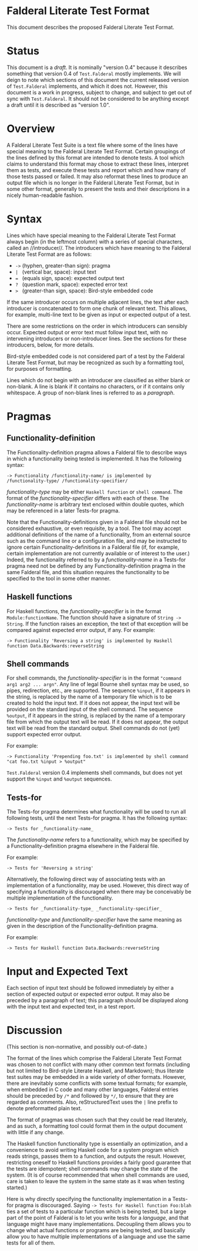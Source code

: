 Falderal Literate Test Format
=============================

This document describes the proposed Falderal Literate Test Format.

Status
======

This document is a *draft*.  It is nominally "version 0.4" because it
describes something that version 0.4 of `Test.Falderal` mostly implements.
We will deign to note which sections of this document the current released
version of `Test.Falderal` implements, and which it does not.  However,
this document is a work in progress, subject to change, and subject to get
out of sync with `Test.Falderal`.  It should not be considered to be
anything except a draft until it is described as "version 1.0".

Overview
========

A Falderal Literate Test Suite is a text file where some of the lines
have special meaning to the Falderal Literate Test Format.  Certain
groupings of the lines defined by this format are intended to denote tests.
A tool which claims to understand this format may chose to extract these
lines, interpret them as tests, and execute these tests and report which
and how many of those tests passed or failed.  It may also reformat these
lines to produce an output file which is no longer in the Falderal
Literate Test Format, but in some other format, generally to present the
tests and their descriptions in a nicely human-readable fashion.

Syntax
======

Lines which have special meaning to the Falderal Literate Test Format
always begin (in the leftmost column) with a series of special characters,
called an //introducer//.  The introducers which have meaning to the
Falderal Literate Test Format are as follows:

* `->` (hyphen, greater-than sign): pragma
* `| ` (vertical bar, space): input text
* `= ` (equals sign, space): expected output text
* `? ` (question mark, space): expected error text
* `> ` (greater-than sign, space): Bird-style embedded code

If the same introducer occurs on multiple adjacent lines, the text after
each introducer is concatenated to form one chunk of relevant text.  This
allows, for example, multi-line text to be given as input or expected
output of a test.

There are some restrictions on the order in which introducers can sensibly
occur.  Expected output or error text must follow input text, with no
intervening introducers or non-introducer lines.  See the sections for
these introducers, below, for more details.

Bird-style embedded code is not considered part of a test by the Falderal
Literate Test Format, but may be recognized as such by a formatting tool,
for purposes of formatting.

Lines which do not begin with an introducer are classified as either blank
or non-blank.  A line is blank if it contains no characters, or if it
contains only whitespace.  A group of non-blank lines is referred to as a
_paragraph_.

Pragmas
=======

Functionality-definition
------------------------

The Functionality-definition pragma allows a Falderal file to describe
ways in which a functionality being tested is implemented.  It has the
following syntax:

    -> Functionality /functionality-name/ is implemented by /functionality-type/ /functionality-specifier/

_functionality-type_ may be either `Haskell function` or `shell command`.
The format of the _functionality-specifier_ differs with each of these.
The _functionality-name_ is arbitrary text enclosed within double quotes,
which may be referenced in a later Tests-for pragma.

Note that the Functionality-definitions given in a Falderal file should
not be considered exhaustive, or even requisite, by a tool.  The tool may
accept additional definitions of the name of a functionality, from an
external source such as the command line or a configuration file, and may
be instructed to ignore certain Functionality-definitions in a Falderal
file (if, for example, certain implementation are not currently available
or of interest to the user.)  Indeed, the functionality referred to by a
_functionality-name_ in a Tests-for pragma need not be defined by any
Functionality-definition pragma in the same Falderal file, and this
situation requires the functionality to be specified to the tool in some
other manner.

Haskell functions
-----------------

For Haskell functions, the _functionality-specifier_ is in the format
`Module:functionName`.  The function should have a signature of
`String -> String`.  If the function raises an exception, the text of that
exception will be compared against expected error output, if any.  For
example:

    -> Functionality 'Reversing a string' is implemented by Haskell function Data.Backwards:reverseString

Shell commands
--------------

For shell commands, the _functionality-specifier_ is in the format
`"command arg1 arg2 ... argn"`.  Any line of legal Bourne shell syntax may
be used, so pipes, redirection, etc., are supported.  The sequence
`%input`, if it appears in the string, is replaced by the name of a
temporary file which is to be created to hold the input text.  If it does
not appear, the input text will be provided on the standard input of the
shell command.  The sequence `%output`, if it appears in the string,
is replaced by the name of a temporary file from which the output text
will be read.  If it does not appear, the output text will be read from
the standard output.  Shell commands do not (yet) support expected error
output.

For example:

    -> Functionality 'Prepending foo.txt' is implemented by shell command "cat foo.txt %input > %output"

`Test.Falderal` version 0.4 implements shell commands, but does not yet
support the `%input` and `%output` sequences.

Tests-for
---------

The Tests-for pragma determines what functionality will be used to run all
following tests, until the next Tests-for pragma.  It has the following
syntax:

    -> Tests for _functionality-name_

The _functionality-name_ refers to a functionality, which may be specified
by a Functionality-definition pragma elsewhere in the Falderal file.

For example:

    -> Tests for 'Reversing a string'

Alternatively, the following direct way of associating tests with an
implementation of a functionality, may be used.  However, this direct way
of specifying a functionality is discouraged when there may be conceivably
be multiple implementation of the functionality.

    -> Tests for _functionality-type_ _functionality-specifier_

_functionality-type_ and _functionality-specifier_ have the same meaning
as given in the description of the Functionality-definition pragma.

For example:

    -> Tests for Haskell function Data.Backwards:reverseString

Input and Expected Text
=======================

Each section of input text should be followed immediately by either a
section of expected output or expected error output.  It may also be
preceded by a paragraph of text; this paragraph should be displayed along
with the input text and expected text, in a test report.

Discussion
==========

(This section is non-normative, and possibly out-of-date.)

The format of the lines which comprise the Falderal Literate Test Format
was chosen to not conflict with many other common text formats (including
but not limited to Bird-style Literate Haskell, and Markdown); thus
literate test suites may be embedded in a wide variety of other formats.
However, there are inevitably some conflicts with some textual formats;
for example, when embedded in C code and many other languages, Falderal
entries should be preceded by `/*` and followed by `*/`, to ensure that
they are regarded as comments.  Also, reStructuredText uses the `|` line
prefix to denote preformatted plain text.

The format of pragmas was chosen such that they could be read literately,
and as such, a formatting tool could format them in the output document
with little if any change.

The Haskell function functionality type is essentially an optimization,
and a convenience to avoid writing Haskell code for a system program which
reads strings, passes them to a function, and outputs the result.  However,
restricting oneself to Haskell functions provides a fairly good guarantee
that the tests are idempotent; shell commands may change the state of the
system.  (It is of course recommended that when shell commands are used,
care is taken to leave the system in the same state as it was when testing
started.)

Here is why directly specifying the functionality implementation in a
Tests-for pragma is discouraged.  Saying `-> Tests for Haskell function
Foo:blah` ties a set of tests to a particular function which is being
tested, but a large part of the point of Falderal is to let you write
tests for a *language*, and that language might have many implementations.
Decoupling them allows you to change what actual functions or programs
are being tested, and basically allow you to have multiple implementations
of a language and use the same tests for all of them.
